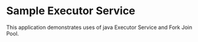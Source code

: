 # Sample Executor Service

This application demonstrates uses of java Executor Service and Fork Join Pool.
